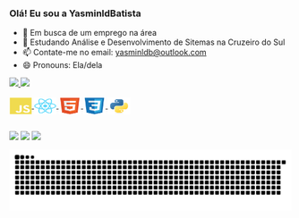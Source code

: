 ### Olá! Eu sou a YasminldBatista

- 🔭 Em busca de um emprego na área
- 🌱 Estudando Análise e Desenvolvimento de Sitemas na Cruzeiro do Sul
- 📫 Contate-me no email: yasminldb@outlook.com
- 😄 Pronouns: Ela/dela

<div>
  <a href='https://github.com/YasminldBatista'>
    <img height='180cm' src='https://github-readme-stats.vercel.app/api?username=YasminldBatista&show_icons=true&theme=midnight-purple&include_all_commits=true&count_private=true'>
    <img height="180em" src="https://github-readme-stats.vercel.app/api/top-langs/?username=YasminldBatista&layout=compact&langs_count=7&theme=dracula"/>
    
</div>
             
  
  <div style="display: inline_block"><br>
  <img align="center" alt="Yasmin-Js" height="30" width="40" src="https://raw.githubusercontent.com/devicons/devicon/master/icons/javascript/javascript-plain.svg">
  <img align="center" alt="Yasmin-React" height="30" width="40" src="https://raw.githubusercontent.com/devicons/devicon/master/icons/react/react-original.svg">
  <img align="center" alt="Yasmin-HTML" height="30" width="40" src="https://raw.githubusercontent.com/devicons/devicon/master/icons/html5/html5-original.svg">
  <img align="center" alt="Yasmin-CSS" height="30" width="40" src="https://raw.githubusercontent.com/devicons/devicon/master/icons/css3/css3-original.svg">
  <img align="center" alt="Yasmin-Python" height="30" width="40" src="https://raw.githubusercontent.com/devicons/devicon/master/icons/python/python-original.svg">
  </div>
  
  ##
  
  <div> 
  <a href="https://instagram.com/yaasmin_lorraine" target="_blank"><img src="https://img.shields.io/badge/-Instagram-%23E4405F?style=for-the-badge&logo=instagram&logoColor=white" target="_blank"></a>
  <a href = "mailto:yasminldb@outlook.com"><img src="https://img.shields.io/badge/-Gmail-%23333?style=for-the-badge&logo=gmail&logoColor=white" target="_blank"></a>
  <a href="https://www.linkedin.com/in/yasmin-lorraine-duarte-batista-1928b8168/" target="_blank"><img src="https://img.shields.io/badge/-LinkedIn-%230077B5?style=for-the-badge&logo=linkedin&logoColor=white" target="_blank"></a> 
    
 ![Snake animation](https://github.com/YasminldBatista/YasminldBatista/blob/output/github-contribution-grid-snake.svg)
</div>
